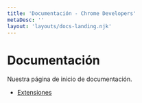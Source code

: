 ```yaml
---
title: 'Documentación - Chrome Developers'
metaDesc: ''
layout: 'layouts/docs-landing.njk'
---
```


# Documentación

Nuestra página de inicio de documentación.

- [Extensiones](/es/docs/extensions/)